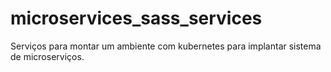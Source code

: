 # microservices_sass_services
Serviços para montar um ambiente com kubernetes para implantar sistema de microserviços.
